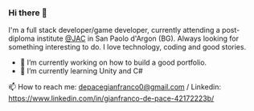 ### Hi there 👋

I'm a full stack developer/game developer, currently attending a post-diploma institute [@JAC](https://jac-its.it/en/) in San Paolo d'Argon (BG).
Always looking for something interesting to do. 
I love technology, coding and good stories.


- 🔭 I’m currently working on how to build a good portfolio.
- 🌱 I’m currently learning Unity and C#


📫 How to reach me: depacegianfranco0@gmail.com / Linkedin: https://www.linkedin.com/in/gianfranco-de-pace-42172223b/


